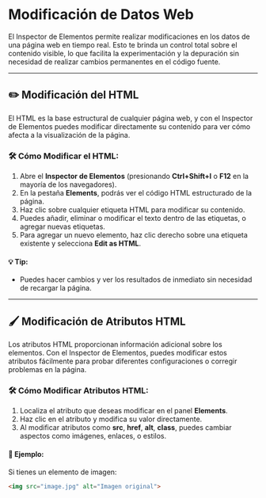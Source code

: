 # Modificación de Datos Web

El Inspector de Elementos permite realizar modificaciones en los datos de una página web en tiempo real. Esto te brinda un control total sobre el contenido visible, lo que facilita la experimentación y la depuración sin necesidad de realizar cambios permanentes en el código fuente.

---

## ✏️ Modificación del HTML

El HTML es la base estructural de cualquier página web, y con el Inspector de Elementos puedes modificar directamente su contenido para ver cómo afecta a la visualización de la página.

### 🛠️ Cómo Modificar el HTML:
1. Abre el **Inspector de Elementos** (presionando **Ctrl+Shift+I** o **F12** en la mayoría de los navegadores).
2. En la pestaña **Elements**, podrás ver el código HTML estructurado de la página.
3. Haz clic sobre cualquier etiqueta HTML para modificar su contenido.
4. Puedes añadir, eliminar o modificar el texto dentro de las etiquetas, o agregar nuevas etiquetas.
5. Para agregar un nuevo elemento, haz clic derecho sobre una etiqueta existente y selecciona **Edit as HTML**.

#### 💡 Tip:
- Puedes hacer cambios y ver los resultados de inmediato sin necesidad de recargar la página.

---

## 🖌️ Modificación de Atributos HTML

Los atributos HTML proporcionan información adicional sobre los elementos. Con el Inspector de Elementos, puedes modificar estos atributos fácilmente para probar diferentes configuraciones o corregir problemas en la página.

### 🛠️ Cómo Modificar Atributos HTML:
1. Localiza el atributo que deseas modificar en el panel **Elements**.
2. Haz clic en el atributo y modifica su valor directamente.
3. Al modificar atributos como **src**, **href**, **alt**, **class**, puedes cambiar aspectos como imágenes, enlaces, o estilos.

#### 📝 Ejemplo:
Si tienes un elemento de imagen:

```html
<img src="image.jpg" alt="Imagen original">
